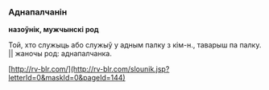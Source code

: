 ### Аднапалчанін
**назоўнік, мужчынскі род**

Той, хто служыць або служыў у адным палку з кім-н., таварыш па палку. || жаночы род: аднапалчанка.

<a rel="author">[http://rv-blr.com/](http://rv-blr.com/slounik.jsp?letterId=0&maskId=0&pageId=144)</a>
